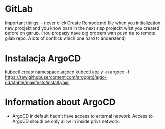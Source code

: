 # GitLab

Important things: - never click Create Remode.md file when you initialization new procjekt and you know push in the next step projeckt what you created before on github. (You propably have big problem with push file to remote gilab repo. A lots of conflick which one hard to anderstend)

# Instalacja ArgoCD

kubectl create namespace argocd
kubectl apply -n argocd -f https://raw.githubusercontent.com/argoproj/argo-cd/stable/manifests/install.yaml


# Information about ArgoCD
- ArgoCD in default hadn't have access to external network. Access to ArgoCD shoudl be only allow in inside prive network.